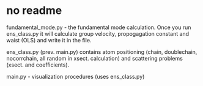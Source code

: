 # no readme

fundamental_mode.py - the fundamental mode calculation. Once you run ens_class.py it will calculate group velocity, propogagation constant and waist (OLS) and write it in the file.  

ens_class.py (prev. main.py) contains atom positioning (chain, doublechain, nocorrchain, all random in xsect. calculation) and scattering problems (xsect. and coefficients). 

main.py - visualization procedures (uses ens_class.py)

